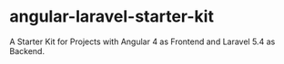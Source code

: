 # angular-laravel-starter-kit
A Starter Kit for Projects with  Angular 4 as Frontend and Laravel 5.4 as Backend.
